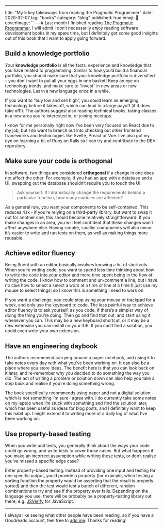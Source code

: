 ---
title: "My 5 key takeaways from reading the Pragmatic Programmer"
date: 2020-02-07
tag: "books"
category: "blog"
published: true
emoji: 📖
coverImage: ''
---# 
Last month I finished reading [The Pragmatic Programmer](https://pragprog.com/book/tpp20/the-pragmatic-programmer-20th-anniversary-edition). I will admit I don’t necessarily *enjoy* reading software development books in my spare time, but I definitely got some good insights out of this book that I want to apply going forward.

## Build a knowledge portfolio

Your **knowledge portfolio** is all the facts, experience and knowledge that you have related to programming. Similar to how you’d build a financial portfolio, you should make sure that your knowledge portfolio is diversified - you don’t want to put all your eggs in one basket! Keep an eye on technology trends, and make sure to “invest” in new areas or new technologies. Learn a new language once in a while.

If you want to “buy low and sell high”, you could learn an emerging technology before it takes off, which can lead to a large payoff (if it does take off!). The authors suggest also reading technical books, taking classes in a new area you’re interested in, or joining meetups.

I know for me personally right now I’ve been very focused on React due to my job, but I do want to branch out into checking out other frontend frameworks and technologies like Svelte, Preact or Vue. I’ve also got my eye on learning a bit of Ruby on Rails so I can try and contribute to the DEV repository.

## Make sure your code is orthogonal

In software, two things are considered **orthogonal** if a change in one does not affect the other. For example, if you had an app with a database and a UI, swapping out the database shouldn’t require you to touch the UI.


> Ask yourself: If I dramatically change the requirements behind a particular function, how many modules are affected?

As a general rule, you want your components to be self-contained. This reduces risk - if you’re relying on a third-party library, but want to swap it out for another one, this should become relatively straightforward. If you make changes in an area, you will feel confident that these changes won’t affect anywhere else. Having simpler, smaller components will also mean it’s easier to write and run tests on them, as well as making things more reusable.

## Achieve editor fluency

Being fluent with an editor basically involves knowing a lot of shortcuts. When you’re writing code, you want to spend less time thinking about *how* to write the code into your editor and more time spent being in the flow of writing the code. I know how to comment and un-comment a line, but I have no clue how to select a select a word at a time or line at a time (I just use my mouse to select things) so I know this is something I need to work on.

If you want a challenge, you could stop using your mouse or trackpad for a week, and only use the keyboard to code. The less painful way to achieve editor fluency is to ask yourself, as you code, if there’s a simpler way of doing the thing you’re doing. Then go and find that out, and start using it whenever you can. This may be a new keyboard shortcut, or it may be a new extension you can install on your IDE. If you can’t find a solution, you could even write your own extension.


## Have an engineering daybook

The authors recommend carrying around a paper notebook, and using it to take notes every day with what you’ve been working on. It can also be a place where you store ideas. The benefit here is that you can look back on it later, and re-remember why you decided to do something the way you did. The act of writing a problem or solution down can also help you take a step back and realise if you’re doing something wrong.

The book specifically recommends using paper and not a digital solution - which is not something I’m sure I agree with. I do currently take some notes on my laptop when I’m stuck with something and find the solution later, which has been useful as ideas for blog posts, and I definitely want to keep this habit up. I might extend it to writing more of a daily log of what I’ve been working on.

## Use property-based testing

When you write unit tests, you generally think about the ways your code could go wrong, and write tests to cover those cases. But what happens if you make an incorrect assumption while writing these tests, or don’t realise you’ve missed a specific edge case? 

Enter property-based testing. Instead of providing one input and testing for one specific output, you’d provide a property (for example, when testing a sorting function the property would be asserting that the result is properly sorted) and then the test would test a bunch of different, random combinations to try and see if the property ever fails. Depending on the language you use, there will be probably be a property-testing library out there, e.g. [JSVerify](https://jsverify.github.io/) for JavaScript. 

----------

I always like seeing what other people have been reading, so if you have a Goodreads account, feel free to [add me](https://www.goodreads.com/user/show/13287357-emma). Thanks for reading!

